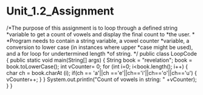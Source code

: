 # Unit_1.2_Assignment

/*The purpose of this assignment is to loop through a defined string
*variable to get a count of vowels and display the final count to
*the user. 
*
*Program needs to contain a string variable, a vowel counter 
*variable, a conversion to lower case (in instances where upper
*case might be used), and a for loop for undertermined length
*of string.
*/
public class LoopCode { 
  public static void main(String[] args) { 
    String book = "revelation"; 
    book = book.toLowerCase(); 
    int vCounter= 0; 
      for (int i=0; i<book.length(); i++) { 
        char ch = book.charAt (i); 
        if(ch == 'a'||ch =='e'||ch=='i'||ch=='o'||ch=='u') { 
          vCounter++; 
        } 
    } 
    System.out.println("Count of vowels in string: " +vCounter); 
  } 
}
